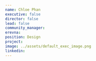 ```yaml
---
name: Chloe Phan
executive: false
director: false
lead: false
community_manager: 
erevna:    
position: Design
project: 
image: ../assets/default_exec_image.png
linkedin: 
---
```

